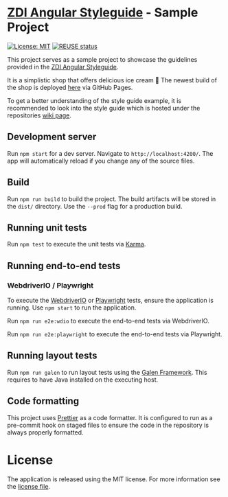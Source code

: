 # [ZDI Angular Styleguide](https://github.com/ZEISS/angular-styleguide/wiki) - Sample Project

[![License: MIT](https://img.shields.io/badge/License-MIT-yellow.svg)](https://opensource.org/licenses/MIT)
[![REUSE status](https://api.reuse.software/badge/github.com/ZEISS/angular-styleguide)](https://api.reuse.software/info/github.com/ZEISS/angular-styleguide)

This project serves as a sample project to showcase the guidelines provided in the [ZDI Angular Styleguide](https://github.com/ZEISS/angular-styleguide/wiki).

It is a simplistic shop that offers delicious ice cream :icecream:
The newest build of the shop is deployed [here](https://zeiss.github.io/angular-styleguide/) via GitHub Pages.

To get a better understanding of the style guide example, it is recommended to look into the style guide which is hosted under the repositories [wiki page](https://github.com/ZEISS/angular-styleguide/wiki).

## Development server

Run `npm start` for a dev server. Navigate to `http://localhost:4200/`.
The app will automatically reload if you change any of the source files.

## Build

Run `npm run build` to build the project.
The build artifacts will be stored in the `dist/` directory.
Use the `--prod` flag for a production build.

## Running unit tests

Run `npm test` to execute the unit tests via [Karma](https://karma-runner.github.io).

## Running end-to-end tests

### WebdriverIO / Playwright

To execute the [WebdriverIO](https://webdriver.io/) or [Playwright](https://playwright.dev/) tests, ensure the application is running.
Use `npm start` to run the application.

Run `npm run e2e:wdio` to execute the end-to-end tests via WebdriverIO.

Run `npm run e2e:playwright` to execute the end-to-end tests via Playwright.

## Running layout tests

Run `npm run galen` to run layout tests using the [Galen Framework](http://galenframework.com/).
This requires to have Java installed on the executing host.

## Code formatting

This project uses [Prettier](https://prettier.io) as a code formatter.
It is configured to run as a pre-commit hook on staged files to ensure the code in the repository is always properly formatted.

# License

The application is released using the MIT license. For more information see the [license file](./LICENSE).
